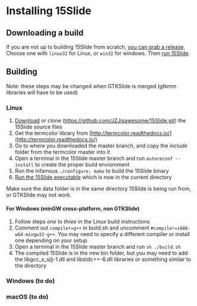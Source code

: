 # Installing 15Slide
## Downloading a build
If you are not up to building 15Slide from scratch, [you can grab a release](https://github.com/JZJisawesome/15Slide/releases). Choose one with `linux32` for Linux, or `win32` for windows. Then [run 15Slide](https://jzjisawesome.github.io/15Slide/Running-15Slide).

## Building
Note: these steps may be changed when GTKSlide is merged (gtkmm libraries will have to be used)

### Linux
1. [Download](https://github.com/JZJisawesome/15Slide/archive/master.zip) or clone (https://github.com/JZJisawesome/15Slide.git) the 15Slide source files
2. Get the termcolor library from [http://termcolor.readthedocs.io/](http://termcolor.readthedocs.io/)
3. Go to where you downloaded the master branch, and copy the _include_ folder from the termcolor master into it
4. Open a terminal in the 15Slide master branch and run `autoreconf --install` to create the proper build enviornment
5. Run the infamous `./configure; make` to build the 15Slide binary
6. [Run the 15Slide executable](https://jzjisawesome.github.io/15Slide/Running-15Slide) which is now in the current directory

Make sure the data folder is in the same directory 15Slide is being run from, or GTKSlide may not work.

#### For Windows (minGW cross-platform, non GTKSlide)
1. Follow steps _one_ to _three_ in the Linux build instructions
2. Comment out `compiler=g++` in build.sh and uncomment `#compiler=i686-w64-mingw32-g++`. You may need to specify a different compiler or install one depending on your setup
3. Open a terminal in the 15Slide master branch and run `sh ./build.sh`
4. The compiled 15Slide is in the new bin folder, but you may need to add the libgcc_s_sjlj-1.dll and libstdc++-6.dll libraries or something similar to the directory

### Windows (to do)
### macOS (to do)
